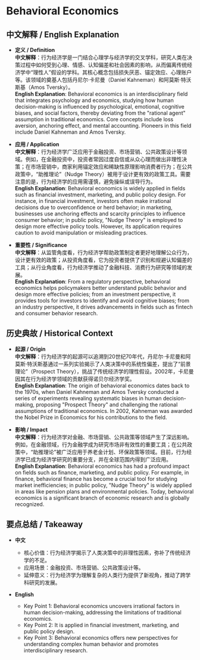 # Behavioral Economics

## 中文解释 / English Explanation

* **定义 / Definition**  
  **中文解释**：行为经济学是一门结合心理学与经济学的交叉学科，研究人类在决策过程中如何受到心理、情感、认知偏差和社会因素的影响，从而偏离传统经济学中“理性人”假设的学科。其核心概念包括损失厌恶、锚定效应、心理账户等。该领域的奠基人包括丹尼尔·卡尼曼（Daniel Kahneman）和阿莫斯·特沃斯基（Amos Tversky）。  
  **English Explanation**: Behavioral economics is an interdisciplinary field that integrates psychology and economics, studying how human decision-making is influenced by psychological, emotional, cognitive biases, and social factors, thereby deviating from the "rational agent" assumption in traditional economics. Core concepts include loss aversion, anchoring effect, and mental accounting. Pioneers in this field include Daniel Kahneman and Amos Tversky.

* **应用 / Application**  
  **中文解释**：行为经济学广泛应用于金融投资、市场营销、公共政策设计等领域。例如，在金融投资中，投资者常因过度自信或从众心理而做出非理性决策；在市场营销中，商家利用锚定效应和稀缺性原理影响消费者行为；在公共政策中，“助推理论”（Nudge Theory）被用于设计更有效的政策工具。需要注意的是，行为经济学的应用需谨慎，避免操纵或误导行为。  
  **English Explanation**: Behavioral economics is widely applied in fields such as financial investment, marketing, and public policy design. For instance, in financial investment, investors often make irrational decisions due to overconfidence or herd behavior; in marketing, businesses use anchoring effects and scarcity principles to influence consumer behavior; in public policy, "Nudge Theory" is employed to design more effective policy tools. However, its application requires caution to avoid manipulation or misleading practices.

* **重要性 / Significance**  
  **中文解释**：从监管角度看，行为经济学帮助政策制定者更好地理解公众行为，设计更有效的政策；从投资角度看，它为投资者提供了识别和规避认知偏差的工具；从行业角度看，行为经济学推动了金融科技、消费行为研究等领域的发展。  
  **English Explanation**: From a regulatory perspective, behavioral economics helps policymakers better understand public behavior and design more effective policies; from an investment perspective, it provides tools for investors to identify and avoid cognitive biases; from an industry perspective, it drives advancements in fields such as fintech and consumer behavior research.

## 历史典故 / Historical Context

* **起源 / Origin**  
  **中文解释**：行为经济学的起源可以追溯到20世纪70年代，丹尼尔·卡尼曼和阿莫斯·特沃斯基通过一系列实验揭示了人类决策中的系统性偏差，提出了“前景理论”（Prospect Theory），挑战了传统经济学的理性假设。2002年，卡尼曼因其在行为经济学领域的贡献获得诺贝尔经济学奖。  
  **English Explanation**: The origin of behavioral economics dates back to the 1970s, when Daniel Kahneman and Amos Tversky conducted a series of experiments revealing systematic biases in human decision-making, proposing "Prospect Theory" and challenging the rational assumptions of traditional economics. In 2002, Kahneman was awarded the Nobel Prize in Economics for his contributions to the field.

* **影响 / Impact**  
  **中文解释**：行为经济学对金融、市场营销、公共政策等领域产生了深远影响。例如，在金融领域，行为金融学成为研究市场非有效性的重要工具；在公共政策中，“助推理论”被广泛应用于养老金计划、环保政策等领域。目前，行为经济学已成为经济学研究的重要分支，并在全球范围内得到广泛应用。  
  **English Explanation**: Behavioral economics has had a profound impact on fields such as finance, marketing, and public policy. For example, in finance, behavioral finance has become a crucial tool for studying market inefficiencies; in public policy, "Nudge Theory" is widely applied in areas like pension plans and environmental policies. Today, behavioral economics is a significant branch of economic research and is globally recognized.

## 要点总结 / Takeaway

* **中文**  
  - 核心价值：行为经济学揭示了人类决策中的非理性因素，弥补了传统经济学的不足。  
  - 应用场景：金融投资、市场营销、公共政策设计等。  
  - 延伸意义：行为经济学为理解复杂的人类行为提供了新视角，推动了跨学科研究的发展。  

* **English**  
  - Key Point 1: Behavioral economics uncovers irrational factors in human decision-making, addressing the limitations of traditional economics.  
  - Key Point 2: It is applied in financial investment, marketing, and public policy design.  
  - Key Point 3: Behavioral economics offers new perspectives for understanding complex human behavior and promotes interdisciplinary research.